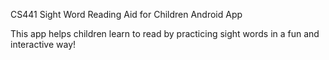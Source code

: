 CS441 Sight Word Reading Aid for Children Android App

This app helps children learn to read by practicing sight words in a fun and interactive way!
